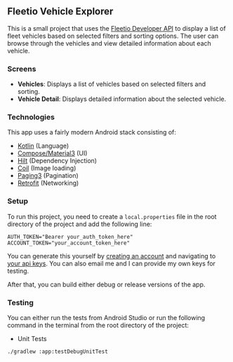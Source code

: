 ## Fleetio Vehicle Explorer
This is a small project that uses the [Fleetio Developer API](https://developer.fleetio.com/) to display a list of
fleet vehicles based on selected filters and sorting options. The user can browse through the vehicles and view detailed information
about each vehicle.

### Screens

- **Vehicles**: Displays a list of vehicles based on selected filters and sorting.
- **Vehicle Detail**: Displays detailed information about the selected vehicle.

### Technologies

This app uses a fairly modern Android stack consisting of:
- [Kotlin](https://kotlinlang.org/) (Language)
- [Compose/Material3](https://m3.material.io/develop/android/jetpack-compose) (UI)
- [Hilt](https://dagger.dev/hilt/) (Dependency Injection)
- [Coil](https://coil-kt.github.io/coil/) (Image loading)
- [Paging3](https://developer.android.com/topic/libraries/architecture/paging/v3-overview) (Pagination)
- [Retrofit](https://square.github.io/retrofit/) (Networking)

### Setup

To run this project, you need to create a `local.properties` file in the root directory of the project and add the following line:

```properties
AUTH_TOKEN="Bearer your_auth_token_here"
ACCOUNT_TOKEN="your_account_token_here"
```

You can generate this yourself by [creating an account](https://secure.fleetio.com/register) and navigating to [your api keys](https://secure.fleetio.com/api_keys).
You can also email me and I can provide my own keys for testing.

After that, you can build either debug or release versions of the app.

### Testing

You can either run the tests from Android Studio or run the following command in the terminal from the root directory of the project:

- Unit Tests
```shell
./gradlew :app:testDebugUnitTest
```